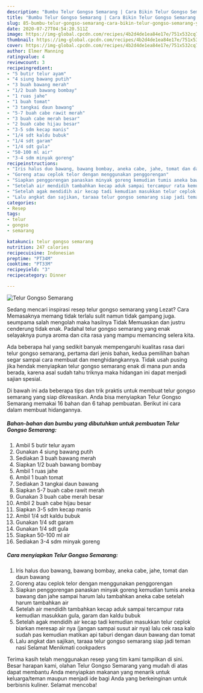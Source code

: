```yaml
---
description: "Bumbu Telur Gongso Semarang | Cara Bikin Telur Gongso Semarang Yang Menggugah Selera"
title: "Bumbu Telur Gongso Semarang | Cara Bikin Telur Gongso Semarang Yang Menggugah Selera"
slug: 85-bumbu-telur-gongso-semarang-cara-bikin-telur-gongso-semarang-yang-menggugah-selera
date: 2020-07-27T04:54:20.511Z
image: https://img-global.cpcdn.com/recipes/4b2d4de1ea84e17e/751x532cq70/telur-gongso-semarang-foto-resep-utama.jpg
thumbnail: https://img-global.cpcdn.com/recipes/4b2d4de1ea84e17e/751x532cq70/telur-gongso-semarang-foto-resep-utama.jpg
cover: https://img-global.cpcdn.com/recipes/4b2d4de1ea84e17e/751x532cq70/telur-gongso-semarang-foto-resep-utama.jpg
author: Elmer Manning
ratingvalue: 4
reviewcount: 3
recipeingredient:
- "5 butir telur ayam"
- "4 siung bawang putih"
- "3 buah bawang merah"
- "1/2 buah bawang bombay"
- "1 ruas jahe"
- "1 buah tomat"
- "3 tangkai daun bawang"
- "5-7 buah cabe rawit merah"
- "3 buah cabe merah besar"
- "2 buah cabe hijau besar"
- "3-5 sdm kecap manis"
- "1/4 sdt kaldu bubuk"
- "1/4 sdt garam"
- "1/4 sdt gula"
- "50-100 ml air"
- "3-4 sdm minyak goreng"
recipeinstructions:
- "Iris halus duo bawang, bawang bombay, aneka cabe, jahe, tomat dan daun bawang"
- "Goreng atau ceplok telor dengan menggunakan penggorengan"
- "Siapkan penggorengan panaskan minyak goreng kemudian tumis aneka bawang dan jahe sampai harum lalu tambahkan aneka cabe setelah harum tambahkan air"
- "Setelah air mendidih tambahkan kecap aduk sampai tercampur rata kemudian masukkan gula, garam dan kaldu bubuk"
- "Setelah agak mendidih air kecap tadi kemudian masukkan telur ceplok biarkan meresap air nya (jangan sampai susut air nya) lalu cek rasa kalo sudah pas kemudian matikan api taburi dengan daun bawang dan tomat"
- "Lalu angkat dan sajikan, taraaa telur gongso semarang siap jadi teman nasi Selamat Menikmati cookpaders"
categories:
- Resep
tags:
- telur
- gongso
- semarang

katakunci: telur gongso semarang 
nutrition: 247 calories
recipecuisine: Indonesian
preptime: "PT34M"
cooktime: "PT33M"
recipeyield: "3"
recipecategory: Dinner

---
```



![Telur Gongso Semarang](https://img-global.cpcdn.com/recipes/4b2d4de1ea84e17e/751x532cq70/telur-gongso-semarang-foto-resep-utama.jpg)

Sedang mencari inspirasi resep telur gongso semarang yang Lezat? Cara Memasaknya memang tidak terlalu sulit namun tidak gampang juga. seumpama salah mengolah maka hasilnya Tidak Memuaskan dan justru cenderung tidak enak. Padahal telur gongso semarang yang enak selayaknya punya aroma dan cita rasa yang mampu memancing selera kita.



Ada beberapa hal yang sedikit banyak mempengaruhi kualitas rasa dari telur gongso semarang, pertama dari jenis bahan, kedua pemilihan bahan segar sampai cara membuat dan menghidangkannya. Tidak usah pusing jika hendak menyiapkan telur gongso semarang enak di mana pun anda berada, karena asal sudah tahu triknya maka hidangan ini dapat menjadi sajian spesial.


Di bawah ini ada beberapa tips dan trik praktis untuk membuat telur gongso semarang yang siap dikreasikan. Anda bisa menyiapkan Telur Gongso Semarang memakai 16 bahan dan 6 tahap pembuatan. Berikut ini cara dalam membuat hidangannya.

<!--inarticleads1-->

##### Bahan-bahan dan bumbu yang dibutuhkan untuk pembuatan Telur Gongso Semarang:

1. Ambil 5 butir telur ayam
1. Gunakan 4 siung bawang putih
1. Sediakan 3 buah bawang merah
1. Siapkan 1/2 buah bawang bombay
1. Ambil 1 ruas jahe
1. Ambil 1 buah tomat
1. Sediakan 3 tangkai daun bawang
1. Siapkan 5-7 buah cabe rawit merah
1. Gunakan 3 buah cabe merah besar
1. Ambil 2 buah cabe hijau besar
1. Siapkan 3-5 sdm kecap manis
1. Ambil 1/4 sdt kaldu bubuk
1. Gunakan 1/4 sdt garam
1. Gunakan 1/4 sdt gula
1. Siapkan 50-100 ml air
1. Sediakan 3-4 sdm minyak goreng




<!--inarticleads2-->

##### Cara menyiapkan Telur Gongso Semarang:

1. Iris halus duo bawang, bawang bombay, aneka cabe, jahe, tomat dan daun bawang
1. Goreng atau ceplok telor dengan menggunakan penggorengan
1. Siapkan penggorengan panaskan minyak goreng kemudian tumis aneka bawang dan jahe sampai harum lalu tambahkan aneka cabe setelah harum tambahkan air
1. Setelah air mendidih tambahkan kecap aduk sampai tercampur rata kemudian masukkan gula, garam dan kaldu bubuk
1. Setelah agak mendidih air kecap tadi kemudian masukkan telur ceplok biarkan meresap air nya (jangan sampai susut air nya) lalu cek rasa kalo sudah pas kemudian matikan api taburi dengan daun bawang dan tomat
1. Lalu angkat dan sajikan, taraaa telur gongso semarang siap jadi teman nasi Selamat Menikmati cookpaders




Terima kasih telah menggunakan resep yang tim kami tampilkan di sini. Besar harapan kami, olahan Telur Gongso Semarang yang mudah di atas dapat membantu Anda menyiapkan makanan yang menarik untuk keluarga/teman maupun menjadi ide bagi Anda yang berkeinginan untuk berbisnis kuliner. Selamat mencoba!
